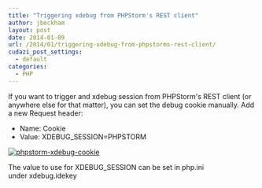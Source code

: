 ```yaml
---
title: "Triggering xdebug from PHPStorm's REST client"
author: jbeckham
layout: post
date: 2014-01-09
url: /2014/01/triggering-xdebug-from-phpstorms-rest-client/
cudazi_post_settings:
  - default
categories:
  - PHP
---
```

If you want to trigger and xdebug session from PHPStorm's REST client (or anywhere else for that matter), you can set the debug cookie manually. Add a new Request header:

  * Name: Cookie
  * Value: XDEBUG_SESSION=PHPSTORM

<a href="http://www.joelbeckham.com/blog/2014/01/09/triggering-xdebug-from-phpstorms-rest-client/phpstorm-xdebug-cookie/" rel="attachment wp-att-485"><img class="alignnone size-full wp-image-485" alt="phpstorm-xdebug-cookie" src="http://i0.wp.com/www.joelbeckham.com/wp-content/uploads/2014/01/phpstorm-xdebug-cookie.png?resize=473%2C154" data-recalc-dims="1" /></a>

The value to use for XDEBUG_SESSION can be set in php.ini under xdebug.idekey

&nbsp;
